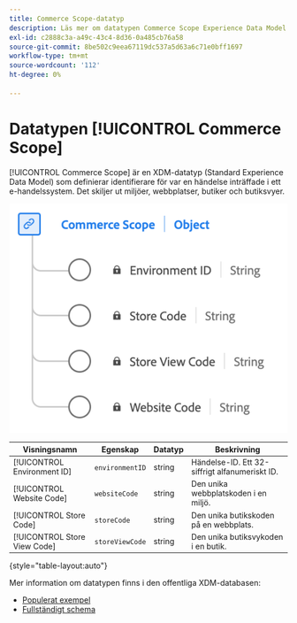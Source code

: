 ```yaml
---
title: Commerce Scope-datatyp
description: Läs mer om datatypen Commerce Scope Experience Data Model (XDM).
exl-id: c2888c3a-a49c-43c4-8d36-0a485cb76a58
source-git-commit: 8be502c9eea67119dc537a5d63a6c71e0bff1697
workflow-type: tm+mt
source-wordcount: '112'
ht-degree: 0%

---
```


# Datatypen [!UICONTROL Commerce Scope]

[!UICONTROL Commerce Scope] är en XDM-datatyp (Standard Experience Data Model) som definierar identifierare för var en händelse inträffade i ett e-handelssystem. Det skiljer ut miljöer, webbplatser, butiker och butiksvyer.

![Ett diagram över datatypen Commerce Scope.](../images/data-types/commerce-scope.png)

| Visningsnamn | Egenskap | Datatyp | Beskrivning |
|---------------------------------|-------------------|-----------|-------------------------------------------------------|
| [!UICONTROL Environment ID] | `environmentID` | string | Händelse-ID. Ett 32-siffrigt alfanumeriskt ID. |
| [!UICONTROL Website Code] | `websiteCode` | string | Den unika webbplatskoden i en miljö. |
| [!UICONTROL Store Code] | `storeCode` | string | Den unika butikskoden på en webbplats. |
| [!UICONTROL Store View Code] | `storeViewCode` | string | Den unika butiksvykoden i en butik. |

{style="table-layout:auto"}

Mer information om datatypen finns i den offentliga XDM-databasen:

* [Populerat exempel](https://github.com/adobe/xdm/blob/master/components/datatypes/commercescope.example.1.json)
* [Fullständigt schema](https://github.com/adobe/xdm/blob/master/components/datatypes/commercescope.schema.json)
